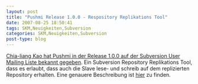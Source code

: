 ```yaml
---
layout: post
title: "Pushmi Release 1.0.0 - Respository Replikations Tool"
date: 2007-08-25 18:50:41
tags: SKM,Neuigkeiten,Subversion
categories: SKM,Neuigkeiten,Subversion
post-type: blog
---
```

[Chia-liang Kao hat Pushmi in der Release 1.0.0 auf der Subversion User Mailing Liste bekannt gegeben](http://subversion.tigris.org/servlets/ReadMsg?list=users&msgNo=69347). 
Ein Subversion Repository Replikations Tool, dass es erlaubt, dass auch die Slave lese- und schreib auf dem replizierten Repository erhalten. 
Eine genauere Beschreibung ist [hier](http://search.cpan.org/dist/Pushmi/lib/Pushmi.pm) zu finden.
